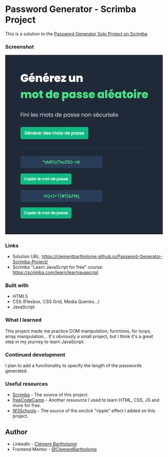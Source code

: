 # Password Generator - Scrimba Project
This is a solution to the [Password Generator Solo Project on Scrimba](https://scrimba.com/learn/learnjavascript/solo-project-password-generator-cR9B46Sg). 

### Screenshot

![](images/screen.png)

### Links

- Solution URL: https://clementbartholome.github.io/Password-Generator-Scrimba-Project/ 
- Scrimba "Learn JavaScript for free" course: https://scrimba.com/learn/learnjavascript

### Built with

- HTML5 
- CSS (Flexbox, CSS Grid, Media Queries...)
- JavaScript

### What I learned

This project made me practice DOM manipulation, functions, for loops, array manipulation... It's obviously a small project, but I think it's a great step in my journey to learn JavaScript. 

### Continued development

I plan to add a functionality to specify the length of the passwords generated. 

### Useful resources

- [Scrimba](https://scrimba.com/dashboard#overview) - The source of this project.
- [freeCodeCamp](https://www.freecodecamp.org/learn/) - Another ressource I used to learn HTML, CSS, JS and more for free. 
- [W3Schools](https://www.w3schools.com/howto/howto_css_animate_buttons.asp) - The source of the  onclick "ripple" effect I added on this project.


## Author

- LinkedIn - [Clément Bartholomé](https://www.linkedin.com/in/clementbartholome/)
- Frontend Mentor - [@ClementBartholome](https://www.frontendmentor.io/profile/ClementBartholome)
